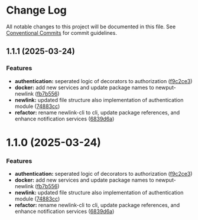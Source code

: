 # Change Log

All notable changes to this project will be documented in this file.
See [Conventional Commits](https://conventionalcommits.org) for commit guidelines.

## 1.1.1 (2025-03-24)


### Features

* **authentication:** seperated logic of decorators to authorization ([f9c2ce3](https://github.com/antrikshanewput/NewLink/commit/f9c2ce34bd9b943d49de19c9106057b6dc5acb9e))
* **docker:** add new services and update package names to newput-newlink ([fb7b556](https://github.com/antrikshanewput/NewLink/commit/fb7b556d8436ef88760240180f8821e08a03e33a))
* **newlink:** updated file structure also implementation of authentication module ([74883cc](https://github.com/antrikshanewput/NewLink/commit/74883ccb38e0528ce61ac655c949a8cc1b309d45))
* **refactor:** rename newlink-cli to cli, update package references, and enhance notification services ([6839d6a](https://github.com/antrikshanewput/NewLink/commit/6839d6a3aeb5e89fb47dc9bc12321e6b3ec64b1a))





# 1.1.0 (2025-03-24)


### Features

* **authentication:** seperated logic of decorators to authorization ([f9c2ce3](https://github.com/antrikshanewput/NewLink/commit/f9c2ce34bd9b943d49de19c9106057b6dc5acb9e))
* **docker:** add new services and update package names to newput-newlink ([fb7b556](https://github.com/antrikshanewput/NewLink/commit/fb7b556d8436ef88760240180f8821e08a03e33a))
* **newlink:** updated file structure also implementation of authentication module ([74883cc](https://github.com/antrikshanewput/NewLink/commit/74883ccb38e0528ce61ac655c949a8cc1b309d45))
* **refactor:** rename newlink-cli to cli, update package references, and enhance notification services ([6839d6a](https://github.com/antrikshanewput/NewLink/commit/6839d6a3aeb5e89fb47dc9bc12321e6b3ec64b1a))
